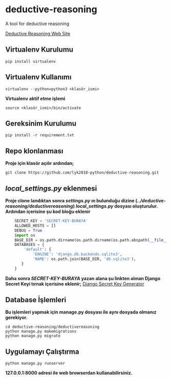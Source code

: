 # deductive-reasoning
A tool for deductive reasoning

[Deductive Reasoning Web Site](http://142.93.138.235)


## Virtualenv Kurulumu
	pip install virtualenv

## Virtualenv Kullanımı 

	virtualenv --python=python3 <klasör_ismi>

__Virtualenv aktif etme işlemi__
	
	source <klasör_ismi>/bin/activate 

## Gereksinim Kurulumu

	pip install -r requirement.txt

## Repo klonlanması
__Proje için klasör açılır ardından;__

	git clone https://github.com/lyk2018-python/deductive-reasoning.git

## *local_settings.py* eklenmesi
__Proje clone landıktan sonra *settings.py* ın bulunduğu dizine (*../deductive-reasoning/deductivereasoning*) *local_settings.py* dosyası oluşturulur. Ardından içerisine şu kod bloğu eklenir__
```python
	SECRET_KEY = 'SECRET-KEY-BURAYA'
	ALLOWED_HOSTS = []
	DEBUG = True
	import os
	BASE_DIR = os.path.dirname(os.path.dirname(os.path.abspath(__file__)))
	DATABASES = {
	    'default': {
	        'ENGINE': 'django.db.backends.sqlite3',
	        'NAME': os.path.join(BASE_DIR, 'db.sqlite3'),
	   }
	}
```
__Daha sonra *SECRET-KEY-BURAYA* yazan alana şu linkten alınan Django Secret Keyi tırnak içerisine eklenir;__
[Django Secret Key Generator](https://www.miniwebtool.com/django-secret-key-generator/)

## Database İşlemleri

__Bu işlemleri yapmak için manage.py dosyası ile aynı dosyada olmanız gerekiyor.__

	cd deductive-reasoning/deductivereasoning
	python manage.py makemigrations
	python manage.py migrate

## Uygulamayı Çalıştırma

	python manage.py runserver

__127.0.0.1:8000 adresi ile web browserdan kullanabilirsiniz.__

